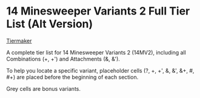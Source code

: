# 14 Minesweeper Variants 2 Full Tier List (Alt Version)

[Tiermaker](https://tiermaker.com/create/14-minesweeper-variants-2-full-combination-andattachment-17377235-6)

A complete tier list for 14 Minesweeper Variants 2 (14MV2), including all Combinations (+, +') and Attachments (&, &'). 

To help you locate a specific variant, placeholder cells (?, +, +', &, &', &+, #, #+) are placed before the beginning of each section.  

Grey cells are bonus variants.
